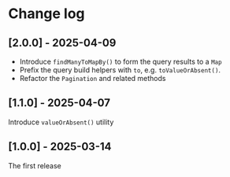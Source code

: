 # Change log

## [2.0.0] - 2025-04-09

- Introduce `findManyToMapBy()` to form the query results to a `Map`
- Prefix the query build helpers with `to`, e.g. `toValueOrAbsent()`.
- Refactor the `Pagination` and related methods

## [1.1.0] - 2025-04-07

Introduce `valueOrAbsent()` utility

## [1.0.0] - 2025-03-14

The first release
